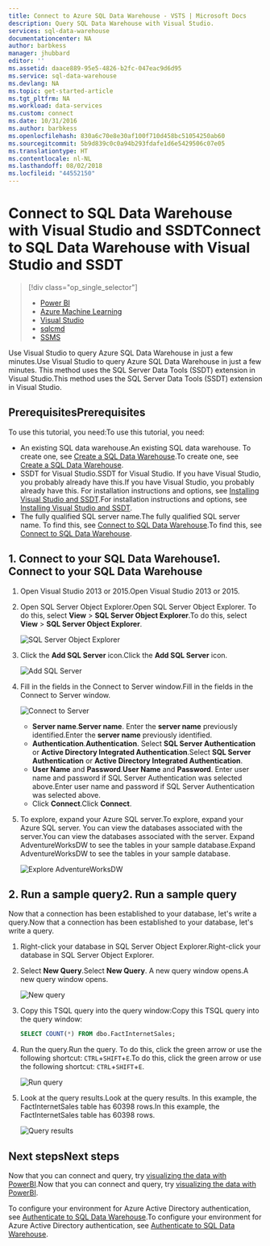 ```yaml
---
title: Connect to Azure SQL Data Warehouse - VSTS | Microsoft Docs
description: Query SQL Data Warehouse with Visual Studio.
services: sql-data-warehouse
documentationcenter: NA
author: barbkess
manager: jhubbard
editor: ''
ms.assetid: daace889-95e5-4826-b2fc-047eac9d6d95
ms.service: sql-data-warehouse
ms.devlang: NA
ms.topic: get-started-article
ms.tgt_pltfrm: NA
ms.workload: data-services
ms.custom: connect
ms.date: 10/31/2016
ms.author: barbkess
ms.openlocfilehash: 830a6c70e8e30af100f710d458bc51054250ab60
ms.sourcegitcommit: 5b9d839c0c0a94b293fdafe1d6e5429506c07e05
ms.translationtype: HT
ms.contentlocale: nl-NL
ms.lasthandoff: 08/02/2018
ms.locfileid: "44552150"
---
```

# <a name="connect-to-sql-data-warehouse-with-visual-studio-and-ssdt"></a><span data-ttu-id="25b98-103">Connect to SQL Data Warehouse with Visual Studio and SSDT</span><span class="sxs-lookup"><span data-stu-id="25b98-103">Connect to SQL Data Warehouse with Visual Studio and SSDT</span></span>
> [!div class="op_single_selector"]
> * [Power BI](sql-data-warehouse-get-started-visualize-with-power-bi.md)
> * [Azure Machine Learning](sql-data-warehouse-get-started-analyze-with-azure-machine-learning.md)
> * [Visual Studio](sql-data-warehouse-query-visual-studio.md)
> * [sqlcmd](sql-data-warehouse-get-started-connect-sqlcmd.md) 
> * [SSMS](sql-data-warehouse-query-ssms.md)
> 
> 

<span data-ttu-id="25b98-109">Use Visual Studio to query Azure SQL Data Warehouse in just a few minutes.</span><span class="sxs-lookup"><span data-stu-id="25b98-109">Use Visual Studio to query Azure SQL Data Warehouse in just a few minutes.</span></span> <span data-ttu-id="25b98-110">This method uses the SQL Server Data Tools (SSDT) extension in Visual Studio.</span><span class="sxs-lookup"><span data-stu-id="25b98-110">This method uses the SQL Server Data Tools (SSDT) extension in Visual Studio.</span></span> 

## <a name="prerequisites"></a><span data-ttu-id="25b98-111">Prerequisites</span><span class="sxs-lookup"><span data-stu-id="25b98-111">Prerequisites</span></span>
<span data-ttu-id="25b98-112">To use this tutorial, you need:</span><span class="sxs-lookup"><span data-stu-id="25b98-112">To use this tutorial, you need:</span></span>

* <span data-ttu-id="25b98-113">An existing SQL data warehouse.</span><span class="sxs-lookup"><span data-stu-id="25b98-113">An existing SQL data warehouse.</span></span> <span data-ttu-id="25b98-114">To create one, see [Create a SQL Data Warehouse][Create a SQL Data Warehouse].</span><span class="sxs-lookup"><span data-stu-id="25b98-114">To create one, see [Create a SQL Data Warehouse][Create a SQL Data Warehouse].</span></span>
* <span data-ttu-id="25b98-115">SSDT for Visual Studio.</span><span class="sxs-lookup"><span data-stu-id="25b98-115">SSDT for Visual Studio.</span></span> <span data-ttu-id="25b98-116">If you have Visual Studio, you probably already have this.</span><span class="sxs-lookup"><span data-stu-id="25b98-116">If you have Visual Studio, you probably already have this.</span></span> <span data-ttu-id="25b98-117">For installation instructions and options, see [Installing Visual Studio and SSDT][Installing Visual Studio and SSDT].</span><span class="sxs-lookup"><span data-stu-id="25b98-117">For installation instructions and options, see [Installing Visual Studio and SSDT][Installing Visual Studio and SSDT].</span></span>
* <span data-ttu-id="25b98-118">The fully qualified SQL server name.</span><span class="sxs-lookup"><span data-stu-id="25b98-118">The fully qualified SQL server name.</span></span> <span data-ttu-id="25b98-119">To find this, see [Connect to SQL Data Warehouse][Connect to SQL Data Warehouse].</span><span class="sxs-lookup"><span data-stu-id="25b98-119">To find this, see [Connect to SQL Data Warehouse][Connect to SQL Data Warehouse].</span></span>

## <a name="1-connect-to-your-sql-data-warehouse"></a><span data-ttu-id="25b98-120">1. Connect to your SQL Data Warehouse</span><span class="sxs-lookup"><span data-stu-id="25b98-120">1. Connect to your SQL Data Warehouse</span></span>
1. <span data-ttu-id="25b98-121">Open Visual Studio 2013 or 2015.</span><span class="sxs-lookup"><span data-stu-id="25b98-121">Open Visual Studio 2013 or 2015.</span></span>
2. <span data-ttu-id="25b98-122">Open SQL Server Object Explorer.</span><span class="sxs-lookup"><span data-stu-id="25b98-122">Open SQL Server Object Explorer.</span></span> <span data-ttu-id="25b98-123">To do this, select **View** > **SQL Server Object Explorer**.</span><span class="sxs-lookup"><span data-stu-id="25b98-123">To do this, select **View** > **SQL Server Object Explorer**.</span></span>
   
    ![SQL Server Object Explorer][1]
3. <span data-ttu-id="25b98-125">Click the **Add SQL Server** icon.</span><span class="sxs-lookup"><span data-stu-id="25b98-125">Click the **Add SQL Server** icon.</span></span>
   
    ![Add SQL Server][2]
4. <span data-ttu-id="25b98-127">Fill in the fields in the Connect to Server window.</span><span class="sxs-lookup"><span data-stu-id="25b98-127">Fill in the fields in the Connect to Server window.</span></span>
   
    ![Connect to Server][3]
   
   * <span data-ttu-id="25b98-129">**Server name**.</span><span class="sxs-lookup"><span data-stu-id="25b98-129">**Server name**.</span></span> <span data-ttu-id="25b98-130">Enter the **server name** previously identified.</span><span class="sxs-lookup"><span data-stu-id="25b98-130">Enter the **server name** previously identified.</span></span>
   * <span data-ttu-id="25b98-131">**Authentication**.</span><span class="sxs-lookup"><span data-stu-id="25b98-131">**Authentication**.</span></span> <span data-ttu-id="25b98-132">Select **SQL Server Authentication** or **Active Directory Integrated Authentication**.</span><span class="sxs-lookup"><span data-stu-id="25b98-132">Select **SQL Server Authentication** or **Active Directory Integrated Authentication**.</span></span>
   * <span data-ttu-id="25b98-133">**User Name** and **Password**.</span><span class="sxs-lookup"><span data-stu-id="25b98-133">**User Name** and **Password**.</span></span> <span data-ttu-id="25b98-134">Enter user name and password if SQL Server Authentication was selected above.</span><span class="sxs-lookup"><span data-stu-id="25b98-134">Enter user name and password if SQL Server Authentication was selected above.</span></span>
   * <span data-ttu-id="25b98-135">Click **Connect**.</span><span class="sxs-lookup"><span data-stu-id="25b98-135">Click **Connect**.</span></span>
5. <span data-ttu-id="25b98-136">To explore, expand your Azure SQL server.</span><span class="sxs-lookup"><span data-stu-id="25b98-136">To explore, expand your Azure SQL server.</span></span> <span data-ttu-id="25b98-137">You can view the databases associated with the server.</span><span class="sxs-lookup"><span data-stu-id="25b98-137">You can view the databases associated with the server.</span></span> <span data-ttu-id="25b98-138">Expand AdventureWorksDW to see the tables in your sample database.</span><span class="sxs-lookup"><span data-stu-id="25b98-138">Expand AdventureWorksDW to see the tables in your sample database.</span></span>
   
    ![Explore AdventureWorksDW][4]

## <a name="2-run-a-sample-query"></a><span data-ttu-id="25b98-140">2. Run a sample query</span><span class="sxs-lookup"><span data-stu-id="25b98-140">2. Run a sample query</span></span>
<span data-ttu-id="25b98-141">Now that a connection has been established to your database, let's write a query.</span><span class="sxs-lookup"><span data-stu-id="25b98-141">Now that a connection has been established to your database, let's write a query.</span></span>

1. <span data-ttu-id="25b98-142">Right-click your database in SQL Server Object Explorer.</span><span class="sxs-lookup"><span data-stu-id="25b98-142">Right-click your database in SQL Server Object Explorer.</span></span>
2. <span data-ttu-id="25b98-143">Select **New Query**.</span><span class="sxs-lookup"><span data-stu-id="25b98-143">Select **New Query**.</span></span> <span data-ttu-id="25b98-144">A new query window opens.</span><span class="sxs-lookup"><span data-stu-id="25b98-144">A new query window opens.</span></span>
   
    ![New query][5]
3. <span data-ttu-id="25b98-146">Copy this TSQL query into the query window:</span><span class="sxs-lookup"><span data-stu-id="25b98-146">Copy this TSQL query into the query window:</span></span>
   
    ```sql
    SELECT COUNT(*) FROM dbo.FactInternetSales;
    ```
4. <span data-ttu-id="25b98-147">Run the query.</span><span class="sxs-lookup"><span data-stu-id="25b98-147">Run the query.</span></span> <span data-ttu-id="25b98-148">To do this, click the green arrow or use the following shortcut: `CTRL`+`SHIFT`+`E`.</span><span class="sxs-lookup"><span data-stu-id="25b98-148">To do this, click the green arrow or use the following shortcut: `CTRL`+`SHIFT`+`E`.</span></span>
   
    ![Run query][6]
5. <span data-ttu-id="25b98-150">Look at the query results.</span><span class="sxs-lookup"><span data-stu-id="25b98-150">Look at the query results.</span></span> <span data-ttu-id="25b98-151">In this example, the FactInternetSales table has 60398 rows.</span><span class="sxs-lookup"><span data-stu-id="25b98-151">In this example, the FactInternetSales table has 60398 rows.</span></span>
   
    ![Query results][7]

## <a name="next-steps"></a><span data-ttu-id="25b98-153">Next steps</span><span class="sxs-lookup"><span data-stu-id="25b98-153">Next steps</span></span>
<span data-ttu-id="25b98-154">Now that you can connect and query, try [visualizing the data with PowerBI][visualizing the data with PowerBI].</span><span class="sxs-lookup"><span data-stu-id="25b98-154">Now that you can connect and query, try [visualizing the data with PowerBI][visualizing the data with PowerBI].</span></span>

<span data-ttu-id="25b98-155">To configure your environment for Azure Active Directory authentication, see [Authenticate to SQL Data Warehouse][Authenticate to SQL Data Warehouse].</span><span class="sxs-lookup"><span data-stu-id="25b98-155">To configure your environment for Azure Active Directory authentication, see [Authenticate to SQL Data Warehouse][Authenticate to SQL Data Warehouse].</span></span>

<!--Arcticles-->
[Connect to SQL Data Warehouse]: sql-data-warehouse-connect-overview.md
[Create a SQL Data Warehouse]: sql-data-warehouse-get-started-provision.md
[Installing Visual Studio and SSDT]: sql-data-warehouse-install-visual-studio.md
[Authenticate to SQL Data Warehouse]: sql-data-warehouse-authentication.md
[visualizing the data with PowerBI]: sql-data-warehouse-get-started-visualize-with-power-bi.md  

<!--Other-->
[Azure portal]: https://portal.azure.com

<!--Image references-->

[1]: https://docstestmedia1.blob.core.windows.net/azure-media/articles/sql-data-warehouse/media/sql-data-warehouse-query-visual-studio/open-ssdt.png
[2]: https://docstestmedia1.blob.core.windows.net/azure-media/articles/sql-data-warehouse/media/sql-data-warehouse-query-visual-studio/add-server.png
[3]: https://docstestmedia1.blob.core.windows.net/azure-media/articles/sql-data-warehouse/media/sql-data-warehouse-query-visual-studio/connection-dialog.png
[4]: https://docstestmedia1.blob.core.windows.net/azure-media/articles/sql-data-warehouse/media/sql-data-warehouse-query-visual-studio/explore-sample.png
[5]: https://docstestmedia1.blob.core.windows.net/azure-media/articles/sql-data-warehouse/media/sql-data-warehouse-query-visual-studio/new-query2.png
[6]: https://docstestmedia1.blob.core.windows.net/azure-media/articles/sql-data-warehouse/media/sql-data-warehouse-query-visual-studio/run-query.png
[7]: https://docstestmedia1.blob.core.windows.net/azure-media/articles/sql-data-warehouse/media/sql-data-warehouse-query-visual-studio/query-results.png







